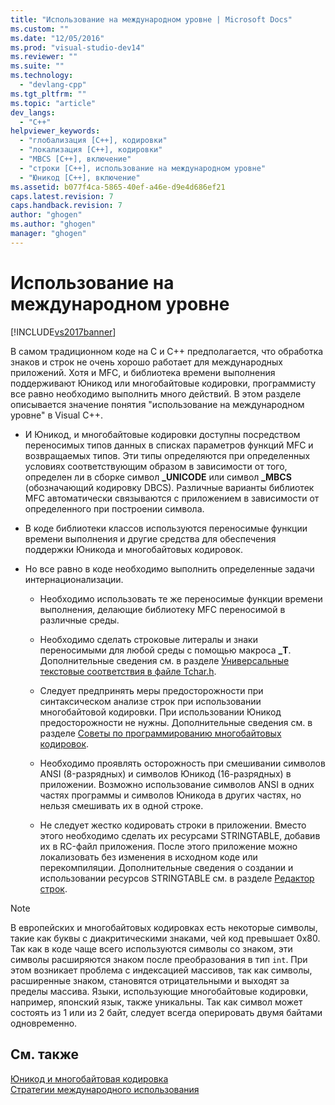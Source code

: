 ```yaml
---
title: "Использование на международном уровне | Microsoft Docs"
ms.custom: ""
ms.date: "12/05/2016"
ms.prod: "visual-studio-dev14"
ms.reviewer: ""
ms.suite: ""
ms.technology: 
  - "devlang-cpp"
ms.tgt_pltfrm: ""
ms.topic: "article"
dev_langs: 
  - "C++"
helpviewer_keywords: 
  - "глобализация [C++], кодировки"
  - "локализация [C++], кодировки"
  - "MBCS [C++], включение"
  - "строки [C++], использование на международном уровне"
  - "Юникод [C++], включение"
ms.assetid: b077f4ca-5865-40ef-a46e-d9e4d686ef21
caps.latest.revision: 7
caps.handback.revision: 7
author: "ghogen"
ms.author: "ghogen"
manager: "ghogen"
---
```

# Использование на международном уровне
[!INCLUDE[vs2017banner](../assembler/inline/includes/vs2017banner.md)]

В самом традиционном коде на C и C\+\+ предполагается, что обработка знаков и строк не очень хорошо работает для международных приложений.  Хотя и MFC, и библиотека времени выполнения поддерживают Юникод или многобайтовые кодировки, программисту все равно необходимо выполнить много действий.  В этом разделе описывается значение понятия "использование на международном уровне" в Visual C\+\+.  
  
-   И Юникод, и многобайтовые кодировки доступны посредством переносимых типов данных в списках параметров функций MFC и возвращаемых типов.  Эти типы определяются при определенных условиях соответствующим образом в зависимости от того, определен ли в сборке символ **\_UNICODE** или символ **\_MBCS** \(обозначающий кодировку DBCS\).  Различные варианты библиотек MFC автоматически связываются с приложением в зависимости от определенного при построении символа.  
  
-   В коде библиотеки классов используются переносимые функции времени выполнения и другие средства для обеспечения поддержки Юникода и многобайтовых кодировок.  
  
-   Но все равно в коде необходимо выполнить определенные задачи интернационализации.  
  
    -   Необходимо использовать те же переносимые функции времени выполнения, делающие библиотеку MFC переносимой в различные среды.  
  
    -   Необходимо сделать строковые литералы и знаки переносимыми для любой среды с помощью макроса **\_T**.  Дополнительные сведения см. в разделе [Универсальные текстовые соответствия в файле Tchar.h](../Topic/Generic-Text%20Mappings%20in%20Tchar.h.md).  
  
    -   Следует предпринять меры предосторожности при синтаксическом анализе строк при использовании многобайтовой кодировки.  При использовании Юникод предосторожности не нужны.  Дополнительные сведения см. в разделе [Советы по программированию многобайтовых кодировок](../Topic/MBCS%20Programming%20Tips.md).  
  
    -   Необходимо проявлять осторожность при смешивании символов ANSI \(8\-разрядных\) и символов Юникод \(16\-разрядных\) в приложении.  Возможно использование символов ANSI в одних частях программы и символов Юникода в других частях, но нельзя смешивать их в одной строке.  
  
    -   Не следует жестко кодировать строки в приложении.  Вместо этого необходимо сделать их ресурсами STRINGTABLE, добавив их в RC\-файл приложения.  После этого приложение можно локализовать без изменения в исходном коде или перекомпиляции.  Дополнительные сведения о создании и использовании ресурсов STRINGTABLE см. в разделе [Редактор строк](../mfc/string-editor.md).  
  
> [!NOTE]
>  В европейских и многобайтовых кодировках есть некоторые символы, такие как буквы с диакритическими знаками, чей код превышает 0x80.  Так как в коде чаще всего используются символы со знаком, эти символы расширяются знаком после преобразования в тип `int`.  При этом возникает проблема с индексацией массивов, так как символы, расширенные знаком, становятся отрицательными и выходят за пределы массива.  Языки, использующие многобайтовые кодировки, например, японский язык, также уникальны.  Так как символ может состоять из 1 или из 2 байт, следует всегда оперировать двумя байтами одновременно.  
  
## См. также  
 [Юникод и многобайтовая кодировка](../text/unicode-and-mbcs.md)   
 [Стратегии международного использования](../text/internationalization-strategies.md)